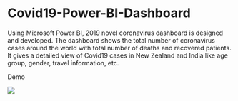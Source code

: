 # Covid19-Power-BI-Dashboard

Using Microsoft Power BI, 2019 novel coronavirus dashboard is designed and developed. 
The dashboard shows the total number of coronavirus cases around the world with total number of deaths and recovered patients.
It gives a detailed view of Covid19 cases in New Zealand and India like age group, gender, travel information, etc.

Demo


![](COVID-19-Power-BI-Desktop-2020-0.gif)
